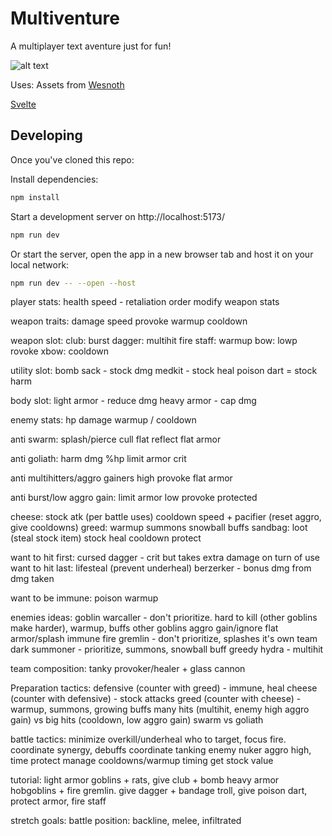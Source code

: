 # Multiventure

A multiplayer text aventure just for fun!

![alt text](https://www.gnu.org/graphics/gplv3-with-text-136x68.png)

Uses:
Assets from [Wesnoth](https://github.com/wesnoth/wesnoth)

[Svelte](https://svelte.dev/)

## Developing

Once you've cloned this repo:

Install dependencies:

```bash
npm install
```

Start a development server on http://localhost:5173/

```bash
npm run dev
```

Or start the server, open the app in a new browser tab and host it on your local network:
```bash
npm run dev -- --open --host
```


player stats:
health
speed - retaliation order
modify weapon stats

weapon traits:
damage
speed
provoke
warmup
cooldown

weapon slot:
club: burst
dagger: multihit
fire staff: warmup
bow: lowp rovoke
xbow: cooldown

utility slot:
bomb sack - stock dmg
medkit - stock heal
poison dart = stock harm

body slot:
light armor - reduce dmg
heavy armor - cap dmg

enemy stats:
hp
damage
warmup / cooldown

anti swarm:
    splash/pierce
    cull
    flat reflect
    flat armor

anti goliath:
    harm dmg %hp
    limit armor
    crit

anti multihitters/aggro gainers
    high provoke
    flat armor

anti burst/low aggro gain:
    limit armor
    low provoke
    protected

cheese:
    stock atk (per battle uses)
    cooldown
    speed + pacifier (reset aggro, give cooldowns)
greed:
    warmup
    summons
    snowball buffs
sandbag:
    loot (steal stock item)
    stock heal
    cooldown protect

want to hit first:
    cursed dagger - crit but takes extra damage on turn of use
want to hit last:
    lifesteal (prevent underheal)
    berzerker - bonus dmg from dmg taken

want to be immune:
    poison
    warmup

enemies ideas:
goblin warcaller - don't prioritize. hard to kill (other goblins make harder), warmup, buffs other goblins aggro gain/ignore flat armor/splash immune
fire gremlin - don't prioritize, splashes it's own team
dark summoner - prioritize, summons, snowball buff greedy
hydra - multihit

team composition:
tanky provoker/healer + glass cannon

Preparation tactics:
defensive (counter with greed) - immune, heal
cheese (counter with defensive) - stock attacks
greed (counter with cheese) - warmup, summons, growing buffs
many hits (multihit, enemy high aggro gain) vs big hits (cooldown, low aggro gain)
swarm vs goliath

battle tactics:
minimize overkill/underheal
who to target, focus fire.
coordinate synergy, debuffs
coordinate tanking
enemy nuker aggro high, time protect
manage cooldowns/warmup timing
get stock value

tutorial:
light armor goblins + rats, give club + bomb
heavy armor hobgoblins + fire gremlin. give dagger + bandage
troll, give poison dart, protect armor, fire staff

stretch goals:
battle position: backline, melee, infiltrated
